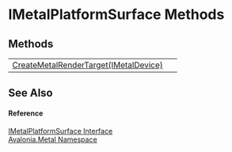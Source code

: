 # IMetalPlatformSurface Methods




## Methods
<table>
<tr>
<td><a href="M_Avalonia_Metal_IMetalPlatformSurface_CreateMetalRenderTarget">CreateMetalRenderTarget(IMetalDevice)</a></td>
<td> </td>
</tr>
</table>

## See Also


#### Reference
<a href="T_Avalonia_Metal_IMetalPlatformSurface">IMetalPlatformSurface Interface</a>  
<a href="N_Avalonia_Metal">Avalonia.Metal Namespace</a>  
